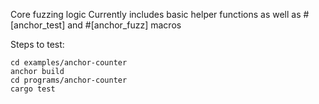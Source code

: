 


Core fuzzing logic
Currently includes basic helper functions as well as #[anchor_test] and #[anchor_fuzz] macros

Steps to test:

```
cd examples/anchor-counter
anchor build
cd programs/anchor-counter
cargo test
```
